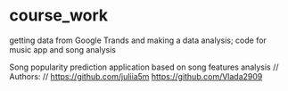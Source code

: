# course_work
getting data from Google Trands and making a data analysis; code for music app and song analysis

Song popularity prediction application based on song features analysis //
Authors: //
https://github.com/juliia5m
https://github.com/Vlada2909
 
